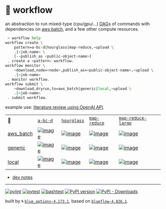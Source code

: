 # 📜 workflow

an abstraction to run mixed-type (cpu/gpu/...) [DAG](https://networkx.org/documentation/stable/reference/classes/digraph.html)s of commands with dependencies on [aws batch](https://aws.amazon.com/batch/), and a few other compute resources.

```bash
 > workflow help
workflow create \
	pattern=a-bc-d|hourglass|map-reduce,~upload \
	.|<job-name> \
	[--publish_as <public-object-name>]
 . create a <pattern> workflow.
workflow monitor \
	~download,node=<node>,publish_as=<public-object-name>,~upload \
	.|<job-name>
 . monitor workflow.
workflow submit \
	~download,dryrun,to=aws_batch|generic|local,~upload \
	.|<job-name>
 . submit workflow.
```

example use: [literature review using OpenAI API](https://github.com/kamangir/openai-commands/tree/main/openai_commands/literature_review).

|   |   |   |   |   |
| --- | --- | --- | --- | --- |
| 📜 | [`a-bc-d`](./patterns/a-bc-d.dot) | [`hourglass`](./patterns/hourglass.dot) | [`map-reduce`](./patterns/map-reduce.dot) | [`map-reduce-large`](./patterns/map-reduce-large.dot) |
| [aws_batch](./runners/aws_batch.py) | [![image](https://kamangir-public.s3.ca-central-1.amazonaws.com/aws_batch-a-bc-d/workflow.gif?raw=true&random=k3pMeZvgAwnMOWTs)](https://kamangir-public.s3.ca-central-1.amazonaws.com/aws_batch-a-bc-d/workflow.gif?raw=true&random=k3pMeZvgAwnMOWTs) | [![image](https://kamangir-public.s3.ca-central-1.amazonaws.com/aws_batch-hourglass/workflow.gif?raw=true&random=7xxeNHGlg922FslZ)](https://kamangir-public.s3.ca-central-1.amazonaws.com/aws_batch-hourglass/workflow.gif?raw=true&random=7xxeNHGlg922FslZ) | [![image](https://kamangir-public.s3.ca-central-1.amazonaws.com/aws_batch-map-reduce/workflow.gif?raw=true&random=jY62vlSOwI4xbSnC)](https://kamangir-public.s3.ca-central-1.amazonaws.com/aws_batch-map-reduce/workflow.gif?raw=true&random=jY62vlSOwI4xbSnC) | [![image](https://kamangir-public.s3.ca-central-1.amazonaws.com/aws_batch-map-reduce-large/workflow.gif?raw=true&random=oXofjrQasR8h7yye)](https://kamangir-public.s3.ca-central-1.amazonaws.com/aws_batch-map-reduce-large/workflow.gif?raw=true&random=oXofjrQasR8h7yye) |
| [generic](./runners/generic.py) | [![image](https://kamangir-public.s3.ca-central-1.amazonaws.com/generic-a-bc-d/workflow.gif?raw=true&random=e82ttMJsIoCkvSsu)](https://kamangir-public.s3.ca-central-1.amazonaws.com/generic-a-bc-d/workflow.gif?raw=true&random=e82ttMJsIoCkvSsu) | [![image](https://kamangir-public.s3.ca-central-1.amazonaws.com/generic-hourglass/workflow.gif?raw=true&random=2Hg9BYMvx748PeRR)](https://kamangir-public.s3.ca-central-1.amazonaws.com/generic-hourglass/workflow.gif?raw=true&random=2Hg9BYMvx748PeRR) | [![image](https://kamangir-public.s3.ca-central-1.amazonaws.com/generic-map-reduce/workflow.gif?raw=true&random=iOwC2Jb56K9I7GLw)](https://kamangir-public.s3.ca-central-1.amazonaws.com/generic-map-reduce/workflow.gif?raw=true&random=iOwC2Jb56K9I7GLw) | [![image](https://kamangir-public.s3.ca-central-1.amazonaws.com/generic-map-reduce-large/workflow.gif?raw=true&random=d04LUvoPD8IS8HJ6)](https://kamangir-public.s3.ca-central-1.amazonaws.com/generic-map-reduce-large/workflow.gif?raw=true&random=d04LUvoPD8IS8HJ6) |
| [local](./runners/local.py) | [![image](https://kamangir-public.s3.ca-central-1.amazonaws.com/local-a-bc-d/workflow.gif?raw=true&random=bEWpldf7a5qt3X9O)](https://kamangir-public.s3.ca-central-1.amazonaws.com/local-a-bc-d/workflow.gif?raw=true&random=bEWpldf7a5qt3X9O) | [![image](https://kamangir-public.s3.ca-central-1.amazonaws.com/local-hourglass/workflow.gif?raw=true&random=BNrBaZ3D4kd71Dez)](https://kamangir-public.s3.ca-central-1.amazonaws.com/local-hourglass/workflow.gif?raw=true&random=BNrBaZ3D4kd71Dez) | [![image](https://kamangir-public.s3.ca-central-1.amazonaws.com/local-map-reduce/workflow.gif?raw=true&random=oDTh6ZdAPsVBsNlp)](https://kamangir-public.s3.ca-central-1.amazonaws.com/local-map-reduce/workflow.gif?raw=true&random=oDTh6ZdAPsVBsNlp) | [![image](https://kamangir-public.s3.ca-central-1.amazonaws.com/local-map-reduce-large/workflow.gif?raw=true&random=8lyq62OJEvfQX3Iy)](https://kamangir-public.s3.ca-central-1.amazonaws.com/local-map-reduce-large/workflow.gif?raw=true&random=8lyq62OJEvfQX3Iy) |

- [dev notes](https://arash-kamangir.medium.com/%EF%B8%8F-openai-experiments-54-e49117dc69ef)

---


[![pylint](https://github.com/kamangir/notebooks-and-scripts/actions/workflows/pylint.yml/badge.svg)](https://github.com/kamangir/notebooks-and-scripts/actions/workflows/pylint.yml) [![pytest](https://github.com/kamangir/notebooks-and-scripts/actions/workflows/pytest.yml/badge.svg)](https://github.com/kamangir/notebooks-and-scripts/actions/workflows/pytest.yml) [![bashtest](https://github.com/kamangir/notebooks-and-scripts/actions/workflows/bashtest.yml/badge.svg)](https://github.com/kamangir/notebooks-and-scripts/actions/workflows/bashtest.yml) [![PyPI version](https://img.shields.io/pypi/v/notebooks-and-scripts.svg)](https://pypi.org/project/notebooks-and-scripts/) [![PyPI - Downloads](https://img.shields.io/pypi/dd/notebooks-and-scripts)](https://pypistats.org/packages/notebooks-and-scripts)

built by 🌀 [`blue_options-4.173.1`](https://github.com/kamangir/awesome-bash-cli), based on [`blueflow-4.826.1`](https://github.com/kamangir/notebooks-and-scripts).
